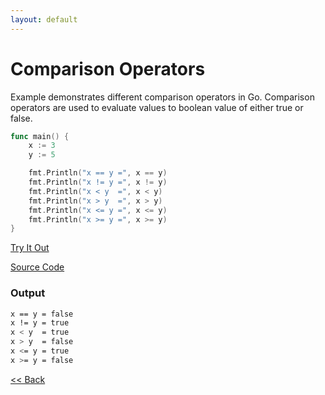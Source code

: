```yaml
---
layout: default
---
```


# Comparison Operators

Example demonstrates different comparison operators in Go. Comparison operators are used to evaluate values to boolean value of either true or false.

```go
func main() {
	x := 3
	y := 5

	fmt.Println("x == y =", x == y)
	fmt.Println("x != y =", x != y)
	fmt.Println("x < y  =", x < y)
	fmt.Println("x > y  =", x > y)
	fmt.Println("x <= y =", x <= y)
	fmt.Println("x >= y =", x >= y)
}
```


<a href='https://play.golang.org/p/4DDLxqsNZmg' target='_blank'>Try It Out</a>

[Source Code](https://github.com/sagar-jadhav/go-examples/blob/master/src/comparison-operators.go)

### Output

```bash
x == y = false
x != y = true
x < y  = true
x > y  = false
x <= y = true
x >= y = false
```

[<< Back](./)

